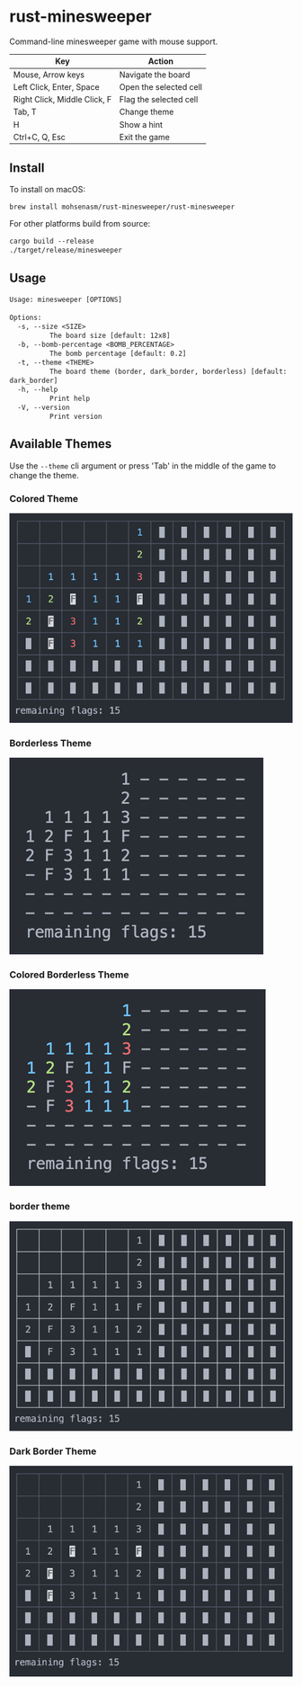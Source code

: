 # rust-minesweeper
Command-line minesweeper game with mouse support.

Key                          | Action
---------------------------- | -----------
Mouse, Arrow keys            | Navigate the board
Left Click, Enter, Space     | Open the selected cell
Right Click, Middle Click, F | Flag the selected cell
Tab, T                       | Change theme
H                            | Show a hint
Ctrl+C, Q, Esc               | Exit the game

## Install
To install on macOS:
```
brew install mohsenasm/rust-minesweeper/rust-minesweeper
```
For other platforms build from source:
```
cargo build --release
./target/release/minesweeper
```

## Usage
```
Usage: minesweeper [OPTIONS]

Options:
  -s, --size <SIZE>
          The board size [default: 12x8]
  -b, --bomb-percentage <BOMB_PERCENTAGE>
          The bomb percentage [default: 0.2]
  -t, --theme <THEME>
          The board theme (border, dark_border, borderless) [default: dark_border]
  -h, --help
          Print help
  -V, --version
          Print version
```

## Available Themes
Use the `--theme` cli argument or press 'Tab' in the middle of the game to change the theme.

### Colored Theme
![colored_theme](./images/colored_theme.png)
### Borderless Theme
![borderless_theme](./images/borderless_theme.png)
### Colored Borderless Theme
![colored_borderless_theme](./images/colored_borderless_theme.png)
### border theme
![border_theme](./images/border_theme.png)
### Dark Border Theme
![dark_border_theme](./images/dark_border_theme.png)


